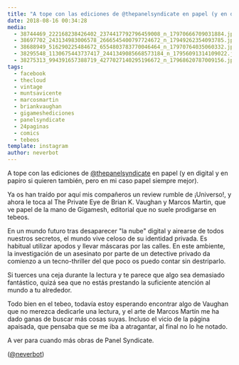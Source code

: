 ```yaml
---
title: "A tope con las ediciones de @thepanelsyndicate en papel (y en digital y en papiro si quieren también, pero en mi caso papel siempre mejor)"
date: 2018-08-16 00:34:28
media: 
  - 38744469_222168238426402_2374417792796459008_n_17970666709031884.jpg
  - 38697702_243134983006578_2666545400797724672_n_17949262354093785.jpg
  - 38688949_516290225484672_6554803783770046464_n_17970764035060332.jpg
  - 38295548_1130675443737417_2441349085668573184_n_17956091314109022.jpg
  - 38275313_994391657388719_4277027140295196672_n_17968620787009156.jpg
tags: 
  - facebook
  - thecloud
  - vintage
  - muntsavicente
  - marcosmartin
  - briankvaughan
  - gigameshediciones
  - panelsyndicate
  - 24paginas
  - comics
  - tebeos
template: instagram
author: neverbot
---
```


A tope con las ediciones de [@thepanelsyndicate](https://instagram.com/thepanelsyndicate) en papel (y en digital y en papiro si quieren también, pero en mi caso papel siempre mejor).


Ya os han traído por aquí mis compañeros un review rumble de ¡Universo!, y ahora le toca al The Private Eye de Brian K. Vaughan y Marcos Martin, que ve papel de la mano de Gigamesh, editorial que no suele prodigarse en tebeos.


En un mundo futuro tras desaparecer "la nube" digital y airearse de todos nuestros secretos, el mundo vive celoso de su identidad privada. Es habitual utilizar apodos y llevar máscaras por las calles. En este ambiente, la investigación de un asesinato por parte de un detective privado da comienzo a un tecno-thriller del que poco os puedo contar sin destriparlo.


Si tuerces una ceja durante la lectura y te parece que algo sea demasiado fantástico, quizá sea que no estás prestando la suficiente atención al mundo a tu alrededor.


Todo bien en el tebeo, todavía estoy esperando encontrar algo de Vaughan que no merezca dedicarle una lectura, y el arte de Marcos Martín me ha dado ganas de buscar más cosas suyas. Incluso el vicio de la página apaisada, que pensaba que se me iba a atragantar, al final no lo he notado.


A ver para cuando más obras de Panel Syndicate.


([@neverbot](https://instagram.com/neverbot))



